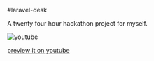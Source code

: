 #laravel-desk

A twenty four hour hackathon project for myself.

![youtube](http://img.youtube.com/vi/sJQZPno7Uwc/maxresdefault.jpg)

[preview it on youtube](https://www.youtube.com/watch?v=sJQZPno7Uwc)